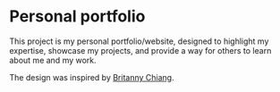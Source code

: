 # Personal portfolio 

This project is my personal portfolio/website, designed to highlight my expertise, showcase my projects, and provide a way for others to learn about me and my work.

The design was inspired by [Britanny Chiang](https://v4.brittanychiang.com/).
